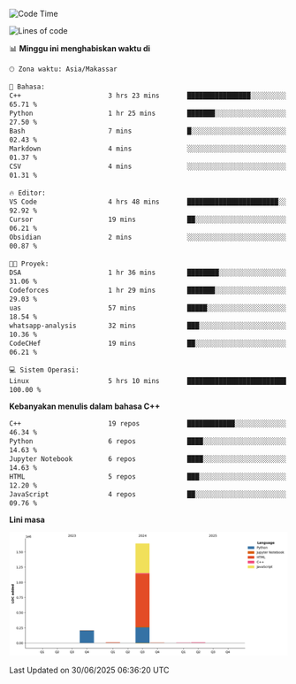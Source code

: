 <!--START_SECTION:waka-->
![Code Time](http://img.shields.io/badge/Code%20Time-293%20hrs%2058%20mins-blue)

![Lines of code](https://img.shields.io/badge/Sejak%20Hello%20World%20aku%20telah%20menulis-1.9%20million%20baris%20kode-blue)

📊 **Minggu ini menghabiskan waktu di** 

```text
🕑︎ Zona waktu: Asia/Makassar

💬 Bahasa: 
C++                      3 hrs 23 mins       ████████████████░░░░░░░░░   65.71 % 
Python                   1 hr 25 mins        ███████░░░░░░░░░░░░░░░░░░   27.50 % 
Bash                     7 mins              █░░░░░░░░░░░░░░░░░░░░░░░░   02.43 % 
Markdown                 4 mins              ░░░░░░░░░░░░░░░░░░░░░░░░░   01.37 % 
CSV                      4 mins              ░░░░░░░░░░░░░░░░░░░░░░░░░   01.31 % 

🔥 Editor: 
VS Code                  4 hrs 48 mins       ███████████████████████░░   92.92 % 
Cursor                   19 mins             ██░░░░░░░░░░░░░░░░░░░░░░░   06.21 % 
Obsidian                 2 mins              ░░░░░░░░░░░░░░░░░░░░░░░░░   00.87 % 

🐱‍💻 Proyek: 
DSA                      1 hr 36 mins        ████████░░░░░░░░░░░░░░░░░   31.06 % 
Codeforces               1 hr 29 mins        ███████░░░░░░░░░░░░░░░░░░   29.03 % 
uas                      57 mins             █████░░░░░░░░░░░░░░░░░░░░   18.54 % 
whatsapp-analysis        32 mins             ███░░░░░░░░░░░░░░░░░░░░░░   10.36 % 
CodeCHef                 19 mins             ██░░░░░░░░░░░░░░░░░░░░░░░   06.21 % 

💻 Sistem Operasi: 
Linux                    5 hrs 10 mins       █████████████████████████   100.00 % 
```

**Kebanyakan menulis dalam bahasa C++** 

```text
C++                      19 repos            ████████████░░░░░░░░░░░░░   46.34 % 
Python                   6 repos             ████░░░░░░░░░░░░░░░░░░░░░   14.63 % 
Jupyter Notebook         6 repos             ████░░░░░░░░░░░░░░░░░░░░░   14.63 % 
HTML                     5 repos             ███░░░░░░░░░░░░░░░░░░░░░░   12.20 % 
JavaScript               4 repos             ██░░░░░░░░░░░░░░░░░░░░░░░   09.76 % 
```



**Lini masa**

![Lines of Code chart](https://raw.githubusercontent.com/yusuf601/yusuf601/main/assets/bar_graph.png)


 Last Updated on 30/06/2025 06:36:20 UTC
<!--END_SECTION:waka-->

